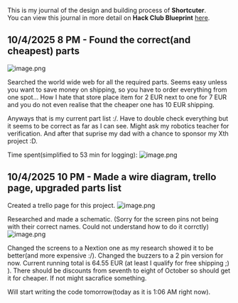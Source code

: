 <!--
  ===================    !!READ THIS NOTICE!!   ====================
  DO NOT edit this file manually. Your changes WILL BE OVERWRITTEN!
  This journal is auto generated and updated by Hack Club Blueprint.
  To edit this file, please edit your journal entries on Blueprint.
  ==================================================================
-->

This is my journal of the design and building process of **Shortcuter**.  
You can view this journal in more detail on **Hack Club Blueprint** [here](https://blueprint.hackclub.com/projects/155).


## 10/4/2025 8 PM - Found the correct(and cheapest) parts  

![image.png](https://blueprint.hackclub.com/user-attachments/blobs/redirect/eyJfcmFpbHMiOnsiZGF0YSI6Mzg2LCJwdXIiOiJibG9iX2lkIn19--e4dff967ebfd3eb01918bc3d14e960683eaf33b0/image.png)

Searched the world wide web for all the required parts. Seems easy unless you want to save money on shipping, so you have to order everything from one spot... How I hate that store place item for 2 EUR next to one for 7 EUR and you do not even realise that the cheaper one has 10 EUR shipping.

Anyways that is my current part list :/. Have to double check everything but it seems to be correct as far as I can see. Might ask my robotics teacher for verification. And after that suprise my dad with a chance to sponsor my Xth project :D.

Time spent(simplified to 53 min for logging):
![image.png](https://blueprint.hackclub.com/user-attachments/blobs/redirect/eyJfcmFpbHMiOnsiZGF0YSI6NDAwLCJwdXIiOiJibG9iX2lkIn19--215fd99e7b15172f1da96532ad773812d8c09d23/image.png)
  

## 10/4/2025 10 PM - Made a wire diagram, trello page, upgraded parts list  

Created a trello page for this project. ![image.png](https://blueprint.hackclub.com/user-attachments/blobs/redirect/eyJfcmFpbHMiOnsiZGF0YSI6NDI1LCJwdXIiOiJibG9iX2lkIn19--156a5eb7ffe51bad4f5621d9c8d3aa0075c83174/image.png)

Researched and made a schematic. (Sorry for the screen pins not being with their correct names. Could not understand how to do it corrctly) ![image.png](https://blueprint.hackclub.com/user-attachments/blobs/redirect/eyJfcmFpbHMiOnsiZGF0YSI6NDI2LCJwdXIiOiJibG9iX2lkIn19--83d2b2d6abf2946ea51e5c0485ca693ad59312ef/image.png)

Changed the screens to a Nextion one as my research showed it to be better(and more expensive :/). Changed the buzzers to a 2 pin version for now. Current running total is 64.55 EUR (at least I qualify for free shipping ;) ). There should be discounts from seventh to eight of October so should get it for cheaper. If not might sacrafice something.

Will start writing the code tomorrow(today as it is 1:06 AM right now).  

